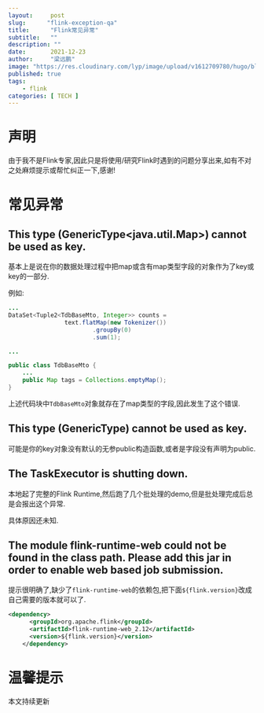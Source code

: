 ```yaml
---
layout:     post 
slug:      "flink-exception-qa"
title:      "Flink常见异常"
subtitle:   ""
description: ""
date:       2021-12-23
author:     "梁远鹏"
image: "https://res.cloudinary.com/lyp/image/upload/v1612709780/hugo/blog.github.io/pexels-matt-hardy-2568001.jpg"
published: true
tags:
    - flink 
categories: [ TECH ]
---    
```


# 声明  

由于我不是Flink专家,因此只是将使用/研究Flink时遇到的问题分享出来,如有不对之处麻烦提示或帮忙纠正一下,感谢!

# 常见异常  

## This type (GenericType<java.util.Map>) cannot be used as key.  

基本上是说在你的数据处理过程中把map或含有map类型字段的对象作为了key或key的一部分.  

例如:  

```java
...
DataSet<Tuple2<TdbBaseMto, Integer>> counts =
                text.flatMap(new Tokenizer())
                        .groupBy(0)
                        .sum(1);  

...

public class TdbBaseMto {
    ...
    public Map tags = Collections.emptyMap();
}
```  

上述代码块中`TdbBaseMto`对象就存在了map类型的字段,因此发生了这个错误.  

## This type (GenericType) cannot be used as key.  

可能是你的key对象没有默认的无参public构造函数,或者是字段没有声明为public.

## The TaskExecutor is shutting down.

本地起了完整的Flink Runtime,然后跑了几个批处理的demo,但是批处理完成后总是会报出这个异常.  

具体原因还未知.  


## The module flink-runtime-web could not be found in the class path. Please add this jar in order to enable web based job submission.

提示很明确了,缺少了`flink-runtime-web`的依赖包,把下面`${flink.version}`改成自己需要的版本就可以了.  

```xml
<dependency>
      <groupId>org.apache.flink</groupId>
      <artifactId>flink-runtime-web_2.12</artifactId>
      <version>${flink.version}</version>
    </dependency>
```

# 温馨提示 

本文持续更新